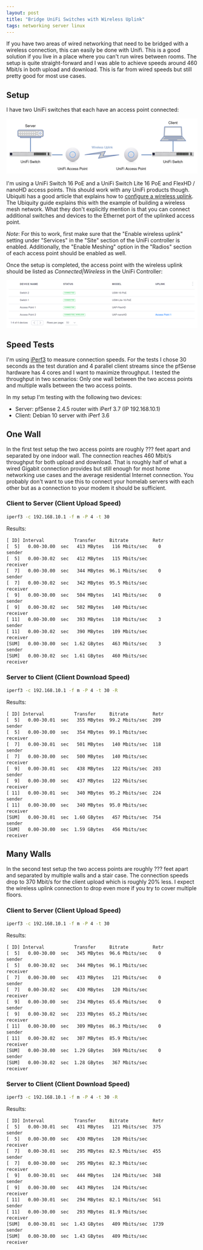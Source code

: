 ```yaml
---
layout: post
title: "Bridge UniFi Switches with Wireless Uplink"
tags: networking server linux
---
```


If you have two areas of wired networking that need to be bridged with a wireless connection, this can easily be done with Unifi. This
is a good solution if you live in a place where you can't run wires between rooms. The setup is quite straight-forward and I
was able to achieve speeds around 460 Mbit/s in both upload and download. This is far from wired speeds but still
pretty good for most use cases.

## Setup

I have two UniFi switches that each have an access point connected:

![Wireless Uplink Bridge with UniFi](/assets/images/wireless-unifi-bridge.png)

I'm using a UniFi Switch 16 PoE and a UniFi Switch Lite 16 PoE and FlexHD / nanoHD access points.
This should work with any UniFi products though. Ubiquiti has a good article that explains how to
[configure a wireless uplink](https://help.ui.com/hc/en-us/articles/115002262328-UniFi-Configuring-a-Wireless-Uplink).
The Ubiquity guide explains this with the example of building a wireless mesh network.
What they don't explicitly mention is that you can connect additional switches and devices to the Ethernet port of the
uplinked access point.

*Note*: For this to work, first make sure that the "Enable wireless uplink" setting under "Services" in the "Site" section of the UniFi controller is enabled. Additionally, the "Enable Meshing" option in the "Radios" section of each access point should be
enabled as well.

Once the setup is completed, the access point with the wireless uplink should be listed as *Connected|Wireless* in the
UniFi Controller:

![Wireless Uplink in UniFi Controller](/assets/images/unifi-devices-wireless-connected.png)

## Speed Tests

I'm using [iPerf3](https://iperf.fr/) to measure connection speeds. For the tests I chose 30 seconds as the test duration and 4 parallel client streams since the pfSense hardware has 4 cores and I want to maximize throughput. I tested the throughput in two scenarios:
Only one wall between the two access points and multiple walls between the two access points.

In my setup I'm testing with the following two devices:

* Server: pfSense 2.4.5 router with iPerf 3.7 (IP 192.168.10.1)
* Client: Debian 10 server with iPerf 3.6

## One Wall

In the first test setup the two access points are roughly ??? feet apart and separated by one indoor wall. The connection
reaches 460 Mbit/s throughput for both upload and download. That is roughly half of what a wired Gigabit connection provides
but still enough for most home networking use cases and the average residential Internet connection. You probably don't
want to use this to connect your homelab servers with each other but as a connection to your modem it should be sufficient.

### Client to Server (Client Upload Speed)

```bash
iperf3 -c 192.168.10.1 -f m -P 4 -t 30
```

Results:

```text
[ ID] Interval           Transfer     Bitrate         Retr
[  5]   0.00-30.00  sec   413 MBytes   116 Mbits/sec    0             sender
[  5]   0.00-30.02  sec   412 MBytes   115 Mbits/sec                  receiver
[  7]   0.00-30.00  sec   344 MBytes  96.1 Mbits/sec    0             sender
[  7]   0.00-30.02  sec   342 MBytes  95.5 Mbits/sec                  receiver
[  9]   0.00-30.00  sec   504 MBytes   141 Mbits/sec    0             sender
[  9]   0.00-30.02  sec   502 MBytes   140 Mbits/sec                  receiver
[ 11]   0.00-30.00  sec   393 MBytes   110 Mbits/sec    3             sender
[ 11]   0.00-30.02  sec   390 MBytes   109 Mbits/sec                  receiver
[SUM]   0.00-30.00  sec  1.62 GBytes   463 Mbits/sec    3             sender
[SUM]   0.00-30.02  sec  1.61 GBytes   460 Mbits/sec                  receiver
```

### Server to Client (Client Download Speed)

```bash
iperf3 -c 192.168.10.1 -f m -P 4 -t 30 -R
```

Results:

```text
[ ID] Interval           Transfer     Bitrate         Retr
[  5]   0.00-30.01  sec   355 MBytes  99.2 Mbits/sec  209             sender
[  5]   0.00-30.00  sec   354 MBytes  99.1 Mbits/sec                  receiver
[  7]   0.00-30.01  sec   501 MBytes   140 Mbits/sec  118             sender
[  7]   0.00-30.00  sec   500 MBytes   140 Mbits/sec                  receiver
[  9]   0.00-30.01  sec   438 MBytes   122 Mbits/sec  203             sender
[  9]   0.00-30.00  sec   437 MBytes   122 Mbits/sec                  receiver
[ 11]   0.00-30.01  sec   340 MBytes  95.2 Mbits/sec  224             sender
[ 11]   0.00-30.00  sec   340 MBytes  95.0 Mbits/sec                  receiver
[SUM]   0.00-30.01  sec  1.60 GBytes   457 Mbits/sec  754             sender
[SUM]   0.00-30.00  sec  1.59 GBytes   456 Mbits/sec                  receiver
```

## Many Walls

In the second test setup the two access points are roughly ??? feet apart and separated by multiple walls and a stair
case. The connection speeds drop to 370 Mbit/s for the client upload which is roughly 20% less. I expect the wireless
uplink connection to drop even more if you try to cover multiple floors.

### Client to Server (Client Upload Speed)

```bash
iperf3 -c 192.168.10.1 -f m -P 4 -t 30
```

Results:

```text
[ ID] Interval           Transfer     Bitrate         Retr
[  5]   0.00-30.00  sec   345 MBytes  96.6 Mbits/sec    0             sender
[  5]   0.00-30.02  sec   344 MBytes  96.1 Mbits/sec                  receiver
[  7]   0.00-30.00  sec   433 MBytes   121 Mbits/sec    0             sender
[  7]   0.00-30.02  sec   430 MBytes   120 Mbits/sec                  receiver
[  9]   0.00-30.00  sec   234 MBytes  65.6 Mbits/sec    0             sender
[  9]   0.00-30.02  sec   233 MBytes  65.2 Mbits/sec                  receiver
[ 11]   0.00-30.00  sec   309 MBytes  86.3 Mbits/sec    0             sender
[ 11]   0.00-30.02  sec   307 MBytes  85.9 Mbits/sec                  receiver
[SUM]   0.00-30.00  sec  1.29 GBytes   369 Mbits/sec    0             sender
[SUM]   0.00-30.02  sec  1.28 GBytes   367 Mbits/sec                  receiver
```

### Server to Client (Client Download Speed)

```bash
iperf3 -c 192.168.10.1 -f m -P 4 -t 30 -R
```

Results:

```text
[ ID] Interval           Transfer     Bitrate         Retr
[  5]   0.00-30.01  sec   431 MBytes   121 Mbits/sec  375             sender
[  5]   0.00-30.00  sec   430 MBytes   120 Mbits/sec                  receiver
[  7]   0.00-30.01  sec   295 MBytes  82.5 Mbits/sec  455             sender
[  7]   0.00-30.00  sec   295 MBytes  82.3 Mbits/sec                  receiver
[  9]   0.00-30.01  sec   444 MBytes   124 Mbits/sec  348             sender
[  9]   0.00-30.00  sec   443 MBytes   124 Mbits/sec                  receiver
[ 11]   0.00-30.01  sec   294 MBytes  82.1 Mbits/sec  561             sender
[ 11]   0.00-30.00  sec   293 MBytes  81.9 Mbits/sec                  receiver
[SUM]   0.00-30.01  sec  1.43 GBytes   409 Mbits/sec  1739             sender
[SUM]   0.00-30.00  sec  1.43 GBytes   409 Mbits/sec                  receiver
```

